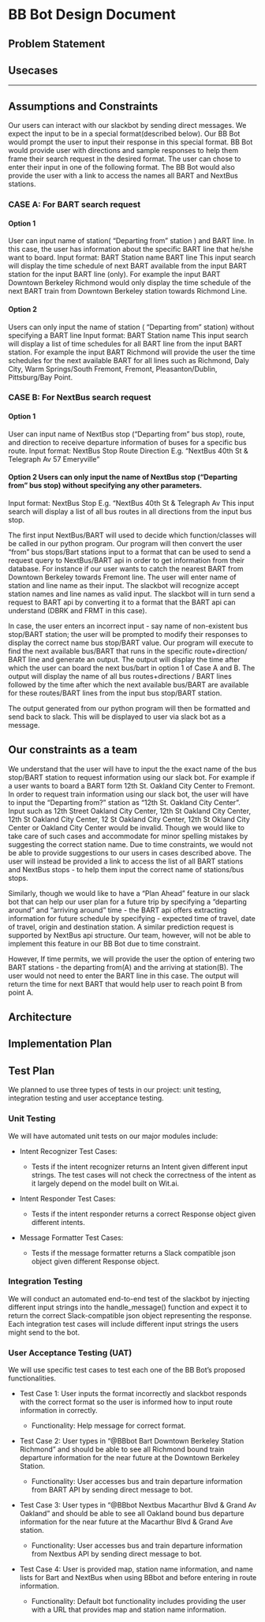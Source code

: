 BB Bot Design Document 
======================

Problem Statement
-----------------


Usecases
--------



---------------------------
Assumptions and Constraints 
---------------------------

Our users can interact with our slackbot by sending direct messages. We expect the input to be in a special format(described below). Our BB Bot would prompt the user to input their response in this special format. BB Bot would provide user with directions and sample responses to help them frame their search request in the desired format. The user can chose to enter their input in one of the following format. The BB Bot would also provide the user with a link to access the names all BART and NextBus stations.

### CASE A: For BART search request

#### Option 1
User can input name of station( “Departing from” station ) and BART line. In this case, the user has information about the specific BART line that he/she want to board.
Input format:  BART    Station name       BART line
This input search will display the time schedule of next BART available from the input BART station for the input BART line (only). For example the input BART Downtown Berkeley Richmond would only display the time schedule of the next BART train from Downtown Berkeley station towards Richmond Line.

#### Option 2
Users can only input the name of station ( “Departing from” station) without specifying a BART  line
Input format:  BART    Station name 
This input search will display a list of time schedules for all BART line from the input BART station. For example the input BART Richmond will provide the user the time schedules for the next available BART for all lines such as Richmond, Daly City, Warm Springs/South Fremont, Fremont, Pleasanton/Dublin, Pittsburg/Bay Point.

### CASE B: For NextBus search request

#### Option 1
User can input name of NextBus stop (“Departing from” bus stop), route, and direction to receive departure information of buses for a specific bus route. 
Input format:  NextBus     Stop     Route     Direction
E.g. “NextBus 40th St & Telegraph Av 57 Emeryville”  

#### Option 2 Users can only input the name of NextBus stop (“Departing from” bus stop) without specifying any other parameters.
Input format:  NextBus    Stop
E.g. “NextBus 40th St & Telegraph Av
This input search will display a list of all bus routes in all directions from the input bus stop. 

The first input NextBus/BART will used to decide which function/classes will be called in our python program.  Our program will then convert the user “from” bus stops/Bart stations input to a format that can be used to send a request query to NextBus/BART api in order to get information from their database. For instance if our user wants to catch the nearest BART from Downtown Berkeley towards Fremont line. The user will enter name of station and line name as their input. The slackbot will recognize accept station names and line names as valid input. The slackbot will in turn send a request to BART api by converting it to a format that the BART api can understand (DBRK and FRMT in this case). 

In case, the user enters an incorrect input - say name of non-existent bus stop/BART station; the user will be prompted to modify their responses to display the correct name bus stop/BART value. Our program will execute to find the next available bus/BART that runs in the specific route+direction/ BART line and generate an output. The output will display the time after which the user can board the next bus/bart in option 1 of Case A and B. The output will display the name of all bus routes+directions / BART lines followed by the time after which the next available bus/BART are available for these routes/BART lines from the input bus stop/BART station. 

The output generated from our python program will then be formatted and send back to slack. This will be displayed to user via slack bot as a message. 


Our constraints as a team
-------------------------
We understand that the user will have to input the the exact name of the bus stop/BART station to request information using our slack bot.  For example if a user wants to board a BART form 12th St. Oakland City Center to Fremont. In order to request train information using our slack bot, the user will have to input the “Departing from?” station as “12th St. Oakland City Center”. Input such as 12th Street Oakland City Center, 12th St Oakland City Center, 12th St Oakland City Center, 12 St Oakland City Center, 12th St Okland City Center or Oakland City Center would be invalid. Though we would like to take care of such cases and accommodate for minor spelling mistakes by suggesting the correct station name. Due to time constraints, we would not be able to provide suggestions to our users in cases described above. The user will instead be provided a link to access the list of all BART stations and NextBus stops - to help them input the correct name of stations/bus stops. 

Similarly, though we would like to have a “Plan Ahead” feature in our slack bot that can help our user plan for a future trip by specifying a “departing around” and “arriving around” time - the BART api offers extracting information for future schedule by specifying - expected time of travel, date of travel, origin and destination station. A similar prediction request is supported by NextBus api structure. Our team, however, will not be able to implement this feature in our BB Bot due to time constraint.

However, If time permits, we will provide the user the option of entering two BART stations - the departing from(A) and the arriving at station(B). The user would not need to enter the BART line in this case. The output will return the time for next BART that would help user to reach point B  from point A.



Architecture
------------


Implementation Plan
-------------------


Test Plan
---------

We planned to use three types of tests in our project: unit testing, integration testing and user acceptance testing.

### Unit Testing

We will have automated unit tests on our major modules include:

* Intent Recognizer Test Cases: 
  * Tests if the intent recognizer returns an Intent given different input strings. The test cases will not check the correctness of the intent as it largely depend on the model built on Wit.ai.

* Intent Responder Test Cases: 
  * Tests if the intent responder returns a correct Response object given different intents.

* Message Formatter Test Cases: 
  * Tests if the message formatter returns a Slack compatible json object given different Response object.



### Integration Testing

We will conduct an automated end-to-end test of the slackbot by injecting different input strings into the handle_message() function and expect it to return the correct Slack-compatible json object representing the response. Each integration test cases will include different input strings the users might send 
to the bot. 


### User Acceptance Testing (UAT)

We will use specific test cases to test each one of the BB Bot’s proposed functionalities. 

* Test Case 1:  User inputs the format incorrectly and slackbot responds with the correct format so the user is informed how to input route information in correctly.
  * Functionality: Help message for correct format.

* Test Case 2: User types in “@BBbot Bart Downtown Berkeley Station Richmond” and should be able to see all Richmond bound train departure information for the near future at the Downtown Berkeley Station.
  * Functionality: User accesses bus and train departure information from BART API by sending direct message to bot.

* Test Case 3: User types in “@BBbot Nextbus Macarthur Blvd & Grand Av Oakland” and should be able to see all Oakland bound bus departure information for the near future at the Macarthur Blvd & Grand Ave station.
  * Functionality: User accesses bus and train departure information from Nextbus API by sending direct message to bot.

* Test Case 4: User is provided map, station name information, and name lists for Bart and NextBus when using BBbot and before entering in route information.
  * Functionality: Default bot functionality includes providing the user with a URL that provides map and station name information.



